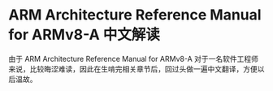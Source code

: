 ARM Architecture Reference Manual for ARMv8-A 中文解读
=======

由于 ARM Architecture Reference Manual for ARMv8-A 对于一名软件工程师来说，比较晦涩难读，因此在生啃完相关章节后，回过头做一遍中文翻译，方便以后温故。

